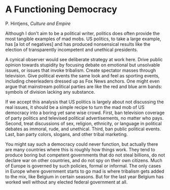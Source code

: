 # A Functioning Democracy

P. Hintjens, *Culture and Empire*

Although I don't aim to be a political writer, politics does often
provide the most tangible examples of mad mobs. US politics, to take a
large example, has [a lot of negatives] and has produced nonsensical
results like the election of transparently incompetent and unethical
presidents.

A cynical observer would see deliberate strategy at work here. Drive
public opinion towards stupidity by focusing debate on emotional but
unsolvable issues, or issues that invoke tribalism. Create spectator
masses through television. Give political events the same look and
feel as sporting events, including cheerleaders dressed up as Fox News
anchors. One might even argue that mainstream political parties are
like the red and blue arm bands: symbols of division lacking any
substance.

If we accept this analysis that US politics is largely about not
discussing the real issues, it should be a simple recipe to turn the mad
 mob of US democracy into a boring yet sane wise crowd. First, ban 
television coverage of party politics and televised political 
advertisements, no matter who pays. Second, treat discussions of sex, 
religion, ethnicity, or language in political debates as immoral, rude, 
and unethical. Third, ban public political events. Last, ban party 
colors, slogans, and other tribal marketing.

You might say such a democracy could never function, but actually 
there are many countries where this is roughly how things work. They 
tend to produce boring but competent governments that do not steal 
billions, do not declare war on other countries, and do not spy on their
 own citizens. Much of Europe is governed by such policies, formal or 
informal. The only cases in Europe where government starts to go mad is 
where tribalism gets added to the mix, like Belgium in certain seasons. 
But for the last year Belgium has worked well without any elected 
federal government at all.











